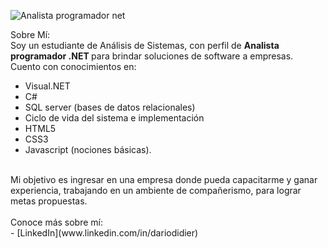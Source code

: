 ![Analista programador  net](https://user-images.githubusercontent.com/101843376/188549884-f2aa9635-a203-4e8c-a893-8e146975e0cd.png)

Sobre Mí:</br>
Soy un estudiante de Análisis de Sistemas, con perfil de <strong> Analista programador .NET </strong> para brindar soluciones de software a empresas.
<br>
Cuento con conocimientos en:
<br>
* Visual.NET
* C#
* SQL server (bases de datos relacionales)
* Ciclo de vida del sistema e implementación 
* HTML5
* CSS3
* Javascript (nociones básicas).

<br>
Mi objetivo es ingresar en una empresa donde pueda capacitarme y ganar experiencia, trabajando en un ambiente de compañerismo, para lograr metas propuestas.<br>

<br>
Conoce más sobre mí: <br>
- [LinkedIn](www.linkedin.com/in/dariodidier)


<!--
**DarioDidier/DarioDidier** is a ✨ _special_ ✨ repository because its `README.md` (this file) appears on your GitHub profile.

Here are some ideas to get you started:

- 🔭 I’m currently working on ...
- 🌱 I’m currently learning ...
- 👯 I’m looking to collaborate on ...
- 🤔 I’m looking for help with ...
- 💬 Ask me about ...
- 📫 How to reach me: ...
- 😄 Pronouns: ...
- ⚡ Fun fact: ...
-->
